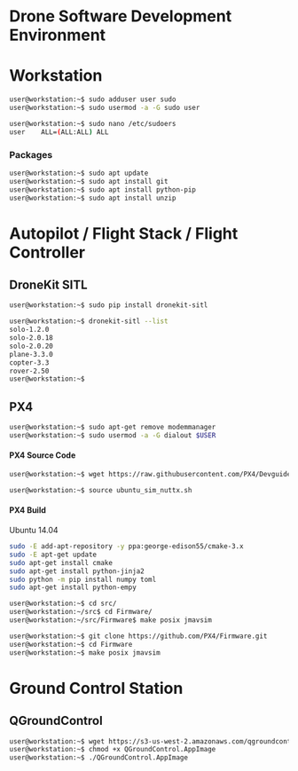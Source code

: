 # Drone Software Development Environment

# Workstation

```sh
user@workstation:~$ sudo adduser user sudo
user@workstation:~$ sudo usermod -a -G sudo user
```

```sh
user@workstation:~$ sudo nano /etc/sudoers
user    ALL=(ALL:ALL) ALL
```

### Packages

```sh
user@workstation:~$ sudo apt update
user@workstation:~$ sudo apt install git
user@workstation:~$ sudo apt install python-pip
user@workstation:~$ sudo apt install unzip
```

# Autopilot / Flight Stack / Flight Controller


## DroneKit SITL

```sh
user@workstation:~$ sudo pip install dronekit-sitl
```

```sh
user@workstation:~$ dronekit-sitl --list
solo-1.2.0
solo-2.0.18
solo-2.0.20
plane-3.3.0
copter-3.3
rover-2.50
user@workstation:~$ 
```

## PX4

```sh
user@workstation:~$ sudo apt-get remove modemmanager
user@workstation:~$ sudo usermod -a -G dialout $USER
```

#### PX4 Source Code

```sh
user@workstation:~$ wget https://raw.githubusercontent.com/PX4/Devguide/master/build_scripts/ubuntu_sim_nuttx.sh
```

```sh
user@workstation:~$ source ubuntu_sim_nuttx.sh
```

#### PX4 Build

Ubuntu 14.04

```sh
sudo -E add-apt-repository -y ppa:george-edison55/cmake-3.x
sudo -E apt-get update
sudo apt-get install cmake
sudo apt-get install python-jinja2
sudo python -m pip install numpy toml
sudo apt-get install python-empy
```

```sh
user@workstation:~$ cd src/
user@workstation:~/src$ cd Firmware/
user@workstation:~/src/Firmware$ make posix jmavsim
```

```sh
user@workstation:~$ git clone https://github.com/PX4/Firmware.git
user@workstation:~$ cd Firmware
user@workstation:~$ make posix jmavsim
```

# Ground Control Station

## QGroundControl

```sh
user@workstation:~$ wget https://s3-us-west-2.amazonaws.com/qgroundcontrol/latest/QGroundControl.AppImage
user@workstation:~$ chmod +x QGroundControl.AppImage
user@workstation:~$ ./QGroundControl.AppImage
```


